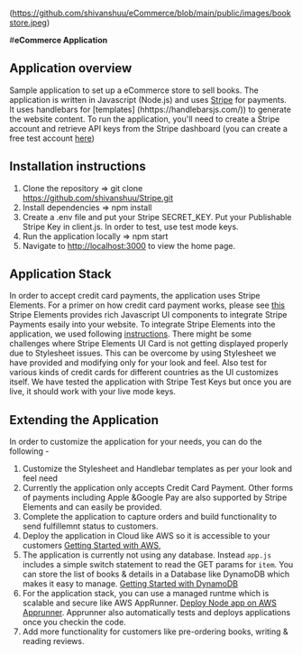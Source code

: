 (https://github.com/shivanshuu/eCommerce/blob/main/public/images/bookstore.jpeg)

#**eCommerce Application**

## Application overview
Sample application to set up a eCommerce store to sell books. 
The application is written in Javascript (Node.js) and uses [Stripe](https://stripe.com/) for payments. It uses handlebars for [templates] (hhttps://handlebarsjs.com/)) to generate the website content. To run the application, you'll need to create a Stripe account and retrieve API keys from the Stripe dashboard (you can create a free test account [here](https://dashboard.stripe.com/register)) 

## Installation instructions
1) Clone the repository => git clone https://github.com/shivanshuu/Stripe.git
2) Install dependencies => npm install
2) Create a .env file and put your Stripe SECRET_KEY. Put your Publishable Stripe Key in client.js. In order to test, use test mode keys.
3) Run the application locally => npm start
4) Navigate to [http://localhost:3000](http://localhost:3000) to view the home page.

## Application Stack
In order to accept credit card payments, the application uses Stripe Elements. For a primer on how credit card payment works, please see [this](https://stripe.com/docs/payments/cards/overview)
Stripe Elements provides rich Javascript UI components to integrate Stripe Payments esaily into your website. To integrate Stripe Elements into the application, we used following [instructions](https://stripe.com/docs/payments/integration-builder). There might be some challenges where Stripe Elements UI Card is not getting displayed properly due to Stylesheet issues. This can be overcome by using Stylesheet we have provided and modifying only for your look and feel. Also test for various kinds of credit cards for different countries as the UI customizes itself. We have tested the application with Stripe Test Keys but once you are live, it should work with your live mode keys.

## Extending the Application
In order to customize the application for your needs, you can do the following -
1) Customize the Stylesheet and Handlebar templates as per your look and feel need
2) Currently the application only accepts Credit Card Payment. Other forms of payments including Apple &Google Pay are also supported by Stripe Elements and can easily be provided.
3) Complete the application to capture orders and build functionality to send fulfillemnt status to customers. 
4) Deploy the application in Cloud like AWS so it is accessible to your customers  [Getting Started with AWS](https://aws.amazon.com/getting-started/), 
5) The application is currently not using any database. Instead `app.js` includes a simple switch statement to read the GET params for `item`. You can store the list of books & details in a Database like DynamoDB which makes it easy to manage. [Getting Started with DynamoDB](https://aws.amazon.com/getting-started/hands-on/create-nosql-table/)
6) For the application stack, you can use a managed runtme which is scalable and secure like AWS AppRunner. [Deploy Node app on AWS Apprunner](https://docs.aws.amazon.com/apprunner/latest/dg/service-source-code-nodejs.html). Apprunner also automatically tests and deploys applications once you checkin the code.
7) Add more functionality for customers like pre-ordering books, writing & reading reviews. 



